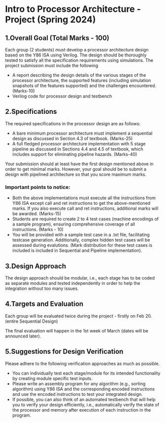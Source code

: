 # Intro to Processor Architecture - Project (Spring 2024)

## 1.Overall Goal (Total Marks - 100)

Each group (2 students) must develop a processor architecture design based on the Y86 ISA using Verilog. The design
should be thoroughly tested to satisfy all the specification requirements using simulations. The project submission
must include the following

- A report describing the design details of the various stages of the processor architecture, the supported features
(including simulation snapshots of the features supported) and the challenges encountered. (Marks-10)
- Verilog code for processor design and testbench

## 2.Specifications

The required specifications in the processor design are as follows:

- A bare minimum processor architecture must implement a sequential design as discussed in Section 4.3 of
textbook. (Marks-25)
- A full fledged processor architecture implementation with 5 stage pipeline as discussed in Sections 4.4 and 4.5
of textbook, which includes support for eliminating pipeline hazards. (Marks-40)

Your submission should at least have the first design mentioned above in order to get minimal marks. However, your
goal should be to submit a design with pipelined architecture so that you score maximum marks.

### Important points to notice:
- Both the above implementations must execute all the instructions from Y86 ISA except call and ret instructions to get the above-mentioned marks. If you also execute call and ret instructions, additional marks will be awarded. (Marks-15)
- Students are required to create 2 to 4 test cases (machine encodings of a sample program), ensuring comprehensive coverage of all instructions. (Marks - 10)
- You will be provided with a sample test case in a .txt file, facilitating testcase generation. Additionally, complex hidden test cases will be assessed during evalutions. (Mark distribution for these test cases is included is included in Sequential and Pipeline implementation).

## 3.Design Approach
The design approach should be modular, i.e., each stage has to be coded as separate modules and tested independently
in order to help the integration without too many issues.


## 4.Targets and Evaluation

Each group will be evaluated twice during the project - firstly on Feb 20. (entire Sequential Design)

The final evaluation will happen in the 1st week of March (dates will be announced later).

## 5.Suggestions for Design Verification

Please adhere to the following verification approaches as much as possible.
- You can individually test each stage/module for its intended functionality by creating module specific test
inputs.
- Please write an assembly program for any algorithm (e.g., sorting algorithm) using Y86 ISA and the corresponding encoded instructions and use the encoded instructions to test your integrated design.
- If possible, you can also think of an automated testbench that will help you to verify your design efficiently, i.e., automatically verify the state of the processor and memory after execution of each instruction in the program.
